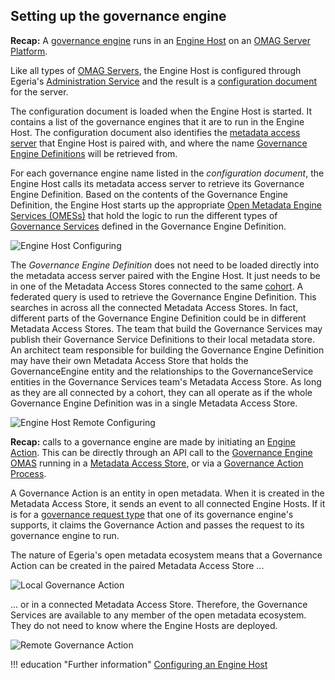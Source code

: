 <!-- SPDX-License-Identifier: CC-BY-4.0 -->
<!-- Copyright Contributors to the ODPi Egeria project 2020. -->

## Setting up the governance engine

**Recap:** A [governance engine](/concepts/governance-engine) runs in an [Engine Host](/concepts/engine-host) on an [OMAG Server Platform](/concepts/omag-server-platform).

Like all types of [OMAG Servers](/concepts/omag-server), the Engine Host is configured through Egeria's [Administration Service](/services/admin-services/overview) and the result is a [configuration document](/concepts/configuration-document) for the server.

The configuration document is loaded when the Engine Host is started.  It contains a list of the governance engines that it are to run in the Engine Host.  The configuration document also identifies the [metadata access server](/concepts/metadata-access-server) that Engine Host is paired with, and where the name [Governance Engine Definitions](/concepts/governance-engine-definition) will be retrieved from.  

For each governance engine name listed in the *configuration document*, the Engine Host calls its metadata access server to retrieve its Governance Engine Definition.  Based on the contents of the Governance Engine Definition, the Engine Host starts up the appropriate [Open Metadata Engine Services (OMESs)](/services/omes) that hold the logic to run the different types of [Governance Services](/concepts/governance-service) defined in the Governance Engine Definition.


![Engine Host Configuring](/patterns/metadata-governance/engine-host-configuring.svg)

The *Governance Engine Definition* does not need to be loaded directly into the metadata access server paired with the Engine Host.  It just needs to be in one of the Metadata Access Stores connected to the same [cohort](/features/cohort-operation/overview).  A federated query is used to retrieve the Governance Engine Definition.  This searches in across all the connected Metadata Access Stores.  In fact, different parts of the Governance Engine Definition could be in different Metadata Access Stores.  The team that build the Governance Services may publish their Governance Service Definitions to their local metadata store. An architect team responsible for building the Governance Engine Definition may have their own Metadata Access Store that holds the GovernanceEngine entity and the relationships to the GovernanceService entities in the Governance Services team's Metadata Access Store.  As long as they are all connected by a cohort, they can all operate as if the whole Governance Engine Definition was in a single Metadata Access Store.


![Engine Host Remote Configuring](/patterns/metadata-governance/engine-host-remote-configuring.svg)

**Recap:** calls to a governance engine are made by initiating an [Engine Action](/concepts/engine-action).  This can be directly through an API call to the [Governance Engine OMAS](/services/omas/governance-engine/overview) running in a [Metadata Access Store](/concepts/metadata-access-store), or via a [Governance Action Process](/concepts/governance-action-process).

A Governance Action is an entity in open metadata.  When it is created in the Metadata Access Store, it sends an event to all connected Engine Hosts.  If it is for a [governance request type](/concepts/governance-request-type) that one of its governance engine's supports, it claims the Governance Action and passes the request to its governance engine to run.

The nature of Egeria's open metadata ecosystem means that a Governance Action can be created in the paired Metadata Access Store ...

![Local Governance Action](/patterns/metadata-governance/engine-host-local-governance-action.svg)

... or in a connected Metadata Access Store.  Therefore, the Governance Services are available to any member of the open metadata ecosystem.  They do not need to know where the Engine Hosts are deployed.

![Remote Governance Action](/patterns/metadata-governance/engine-host-remote-governance-action.svg)


!!! education "Further information"
    [Configuring an Engine Host](/guides/admin/servers/by-server-type/configuring-an-engine-host)

